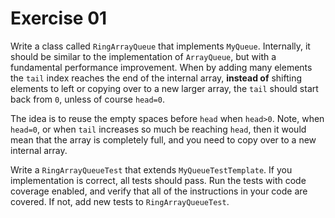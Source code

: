 # Exercise 01

Write a class called `RingArrayQueue` that implements `MyQueue`. 
Internally, it should be similar to the implementation of `ArrayQueue`, 
but with a fundamental performance improvement.
When by adding many elements the `tail` index reaches the end of the internal array,
**instead of** shifting elements to left or copying over to a new larger array,
the `tail` should start back from `0`, unless of course `head=0`.
 
The idea is to reuse the empty spaces before `head` when `head>0`.
Note, when `head=0`, or when `tail` increases so much be reaching `head`, then it would
mean that the array is completely full, and you need to copy over to a new internal array.

Write a `RingArrayQueueTest` that extends `MyQueueTestTemplate`. 
If you implementation is correct, all tests should pass.
Run the tests with code coverage enabled, and verify that all of the instructions in your
code are covered. If not, add new tests to `RingArrayQueueTest`. 